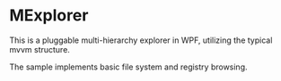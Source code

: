 MExplorer
=========

This is a pluggable multi-hierarchy explorer in WPF, utilizing the typical mvvm structure.

The sample implements basic file system and registry browsing.